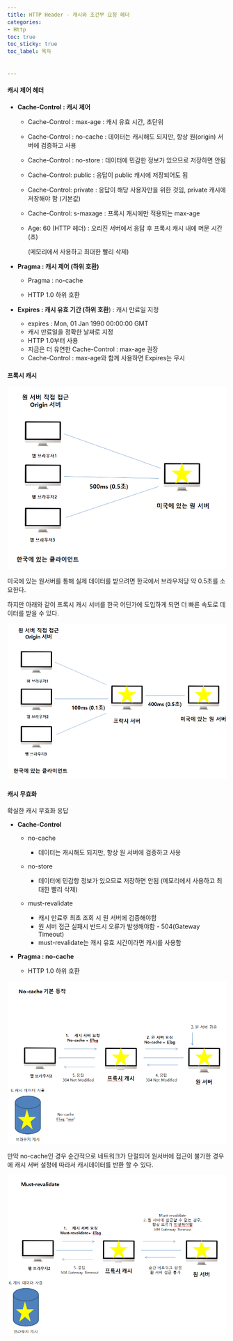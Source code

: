 ```yaml
---
title: HTTP Header - 캐시와 조건부 요청 헤더
categories:
- Http
toc: true
toc_sticky: true
toc_label: 목차


---
```


#### 캐시 제어 헤더

* **Cache-Control : 캐시 제어** 

  * Cache-Control : max-age : 캐시 유효 시간, 초단위

  * Cache-Control : no-cache : 데이터는 캐시해도 되지만, 항상 원(origin) 서버에 검증하고 사용

  * Cache-Control : no-store : 데이터에 민감한 정보가 있으므로 저장하면 안됨 

  * Cache-Control: public : 응답이 public 캐시에 저장되어도 됨

  * Cache-Control: private : 응답이 해당 사용자만을 위한 것임, private 캐시에 저장해야 함 (기본값)

  * Cache-Control: s-maxage : 프록시 캐시에만 적용되는 max-age

  * Age: 60 (HTTP 헤더) : 오리진 서버에서 응답 후 프록시 캐시 내에 머문 시간(초)

    (메모리에서 사용하고 최대한 빨리 삭제)

    

* **Pragma : 캐시 제어 (하위 호환)**

  * Pragma : no-cache

  * HTTP 1.0 하위 호환

    

* **Expires : 캐시 유효 기간 (하위 호환**) : 캐시 만료일 지정

  * expires : Mon, 01 Jan 1990 00:00:00 GMT
  * 캐시 만료일을 정확한 날짜로 지정
  * HTTP 1.0부터 사용
  * 지금은 더 유연한 Cache-Control : max-age 권장
  * Cache-Control : max-age와 함께 사용하면 Expires는 무시



#### 프록시 캐시 

![image-20210425172241459](../../assets/images/2021-04-25-http-11/image-20210425172241459.png)

미국에 있는 원서버를 통해 실제 데이터를 받으려면 한국에서 브라우저당 약 0.5초를 소요한다.

하지만 아래와 같이 프록시 캐시 서버를 한국 어딘가에 도입하게 되면 더 빠른 속도로 데이터를 받을 수 있다.

![image-20210425172526897](../../assets/images/2021-04-25-http-11/image-20210425172526897.png)



#### 캐시 무효화

확실한 캐시 무효화 응답

* **Cache-Control**

  * no-cache

    * 데이터는 캐시해도 되지만, 항상 원 서버에 검증하고 사용

  * no-store

    * 데이터에 민감항 정보가 있으므로 저장하면 안됨 (메모리에서 사용하고 최대한 빨리 삭제)

  * must-revalidate

    * 캐시 만료후 최초 조회 시 원 서버에 검증해야함
    * 원 서버 접근 실패시 반드시 오류가 발생해야함 - 504(Gateway Timeout)
    * must-revalidate는 캐시 유효 시간이라면 캐시를 사용함

    

* **Pragma : no-cache**

  * HTTP 1.0 하위 호환





![image-20210425174243630](../../assets/images/2021-04-25-http-11/image-20210425174243630.png)



만약 no-cache인 경우 순간적으로 네트워크가 단절되어 원서버에 접근이 불가한 경우에 캐시 서버 설정에 따라서 캐시데이터를 반환 할 수 있다.



![image-20210425174819371](../../assets/images/2021-04-25-http-11/image-20210425174819371.png)